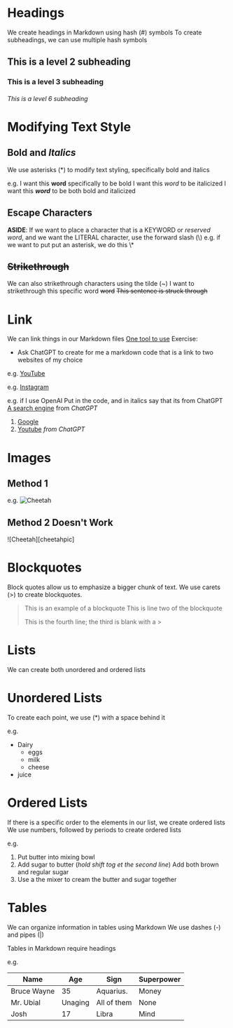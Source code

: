 # Headings 
We create headings in Markdown using hash (#) symbols
To create subheadings, we can use multiple hash symbols

## This is a level 2 subheading

### This is a level 3 subheading

###### This is a level 6 subheading


# Modifying Text Style

## Bold and *Italics*
We use asterisks (\*) to modify text styling, specifically
bold and italics

e.g.
I want this **word** specifically to be bold
I want this *word* to be italicized
I want this ***word*** to be both bold and italicized

## Escape Characters
**ASIDE**: If we want to place a character that is a KEYWORD or *reserved word*, and we want the LITERAL character, use the forward slash (\\)
	e.g. if we want to put put an asterisk, we do this \\*

## ~~Strikethrough~~
We can also strikethrough characters using the tilde (~)
I want to strikethrough this specific word ~~word~~
~~This sentence is struck through~~


# Link
We can link things in our Markdown files
[One tool to use](https://chat.openai.com)
Exercise:
* Ask ChatGPT to create for me a markdown code that is a link to two websites of my choice

e.g. [YouTube](https://www.youtube.com) 

e.g. [Instagram](https://www.instagram.com)

e.g. if I use OpenAI
Put in the code, and in italics say that its from ChatGPT
[A search engine](https://www.google.com/?hl=fr) from *ChatGPT*

1. [Google](https://www.google.com/?hl=fr)
2. [Youtube](https://www.youtube.com) *from ChatGPT*



# Images

## Method 1
e.g. 
![Cheetah](https://upload.wikimedia.org/wikipedia/en/e/ea/Chester_Cheetah.png)

## Method 2 Doesn't Work

![Cheetah][cheetahpic]

# Blockquotes 
Block quotes allow us to emphasize a bigger chunk of text.
We use carets (>) to create blockquotes.

> This is an example of a blockquote
> This is line two of the blockquote 
> 
> This is the fourth line; the third is blank with a >


# Lists
We can create both unordered and ordered lists

# Unordered Lists
To create each point, we use (\*) with a space behind it

e.g.
* Dairy
	* eggs
	* milk
	* cheese
* juice



# Ordered Lists
If there is a specific order to the elements in our list,
we create ordered lists
We use numbers, followed by periods to create ordered lists

e.g.
1. Put butter into mixing bowl
2. Add sugar to butter (*hold shift tog et the second line*)
   Add both brown and regular sugar
3. Use a the mixer to cream the butter and sugar together


# Tables
We can organize information in tables using Markdown 
We use dashes (-) and pipes (|) 

Tables in Markdown require headings

e.g.

| Name         | Age        | Sign        | Superpower |
| ---          | ---        | ---         | ---        |
| Bruce Wayne  | 35         | Aquarius.   | Money      |
| Mr. Ubial    | Unaging    | All of them | None       |
| Josh         | 17         | Libra       | Mind       |
